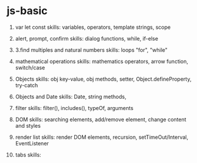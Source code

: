 # js-basic

1. var let const
   skills: variables, operators, template strings, scope

2. alert, prompt, confirm
   skills: dialog functions, while, if-else

3. 3.find multiples and natural numbers
   skills: loops "for", "while"

4. mathematical operations
   skills: mathematics operators, arrow function, switch/case

5. Objects
   skills: obj key-value, obj methods, setter, Object.defineProperty, try-catch

6. Objects and Date
   skills: Date, string methods,

7. filter
   skills: filter(), includes(), typeOf, arguments

8. DOM
   skills: searching elements, add/remove element, change content and styles

9. render list
   skills: render DOM elements, recursion, setTimeOut/Interval, EventListener

10. tabs
    skills:
